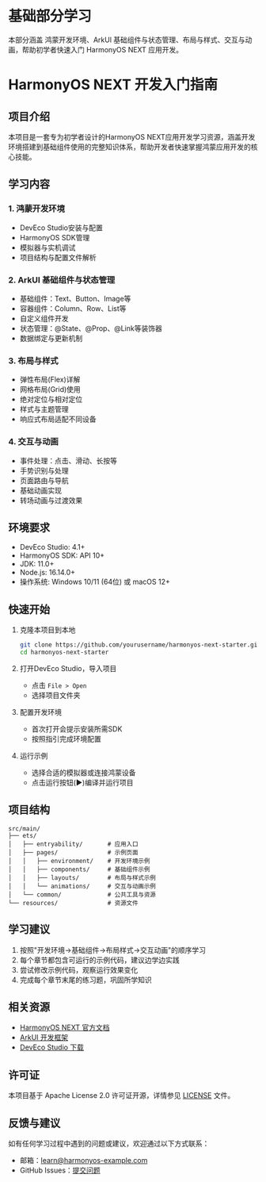 # 基础部分学习
本部分涵盖 鸿蒙开发环境、ArkUl 基础组件与状态管理、布局与样式、交互与动画，帮助初学者快速入门 HarmonyOS NEXT 应用开发。

# HarmonyOS NEXT 开发入门指南

## 项目介绍

本项目是一套专为初学者设计的HarmonyOS NEXT应用开发学习资源，涵盖开发环境搭建到基础组件使用的完整知识体系，帮助开发者快速掌握鸿蒙应用开发的核心技能。

## 学习内容

### 1. 鸿蒙开发环境
- DevEco Studio安装与配置
- HarmonyOS SDK管理
- 模拟器与实机调试
- 项目结构与配置文件解析

### 2. ArkUI 基础组件与状态管理
- 基础组件：Text、Button、Image等
- 容器组件：Column、Row、List等
- 自定义组件开发
- 状态管理：@State、@Prop、@Link等装饰器
- 数据绑定与更新机制

### 3. 布局与样式
- 弹性布局(Flex)详解
- 网格布局(Grid)使用
- 绝对定位与相对定位
- 样式与主题管理
- 响应式布局适配不同设备

### 4. 交互与动画
- 事件处理：点击、滑动、长按等
- 手势识别与处理
- 页面路由与导航
- 基础动画实现
- 转场动画与过渡效果

## 环境要求

- DevEco Studio: 4.1+
- HarmonyOS SDK: API 10+
- JDK: 11.0+
- Node.js: 16.14.0+
- 操作系统: Windows 10/11 (64位) 或 macOS 12+

## 快速开始

1. 克隆本项目到本地
   ```bash
   git clone https://github.com/yourusername/harmonyos-next-starter.git
   cd harmonyos-next-starter
   ```

2. 打开DevEco Studio，导入项目
    - 点击 `File > Open`
    - 选择项目文件夹

3. 配置开发环境
    - 首次打开会提示安装所需SDK
    - 按照指引完成环境配置

4. 运行示例
    - 选择合适的模拟器或连接鸿蒙设备
    - 点击运行按钮(▶️)编译并运行项目

## 项目结构

```
src/main/
├── ets/
│   ├── entryability/       # 应用入口
│   ├── pages/              # 示例页面
│   │   ├── environment/    # 开发环境示例
│   │   ├── components/     # 基础组件示例
│   │   ├── layouts/        # 布局与样式示例
│   │   └── animations/     # 交互与动画示例
│   └── common/             # 公共工具与资源
└── resources/              # 资源文件
```

## 学习建议

1. 按照"开发环境→基础组件→布局样式→交互动画"的顺序学习
2. 每个章节都包含可运行的示例代码，建议边学边实践
3. 尝试修改示例代码，观察运行效果变化
4. 完成每个章节末尾的练习题，巩固所学知识

## 相关资源

- [HarmonyOS NEXT 官方文档](https://developer.harmonyos.com/cn/docs/documentation/doc-guides/overview-0000001504730266)
- [ArkUI 开发框架](https://developer.harmonyos.com/cn/docs/documentation/doc-guides/arkui-overview-0000001524768349)
- [DevEco Studio 下载](https://developer.harmonyos.com/cn/develop/deveco-studio)

## 许可证

本项目基于 Apache License 2.0 许可证开源，详情参见 [LICENSE](LICENSE) 文件。

## 反馈与建议

如有任何学习过程中遇到的问题或建议，欢迎通过以下方式联系：
- 邮箱：learn@harmonyos-example.com
- GitHub Issues：[提交问题](https://github.com/yourusername/harmonyos-next-starter/issues)